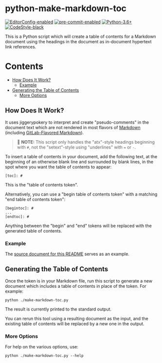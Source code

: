 # python-make-markdown-toc #

[![EditorConfig-enabled](https://img.shields.io/badge/EditorConfig-enabled-brightgreen?logo=EditorConfig&logoColor=white)](https://editorconfig.org/)
[![pre-commit-enabled](https://img.shields.io/badge/pre--commit-enabled-brightgreen?logo=pre-commit&logoColor=white)](https://github.com/pre-commit/pre-commit)
[![Python-3.6+](https://img.shields.io/badge/Python-3.6+-informational?logo=Python&logoColor=white)](https://www.python.org)
[![CodeStyle-black](https://img.shields.io/badge/CodeStyle-black-informational)](https://github.com/psf/black)


This is a Python script which will create a table of contents for a Markdown
document using the headings in the document as in-document hypertext link
references.

[begintoc]: #

# Contents

- [How Does It Work?](#how-does-it-work)
    - [Example](#example)
- [Generating the Table of Contents](#generating-the-table-of-contents)
    - [More Options](#more-options)

[endtoc]: # (Generated by markdown-toc pre-commit hook)

## How Does It Work? ##

It uses jiggerypokery to interpret and create "pseudo-comments" in the
document text which are not rendered in most flavors of
[Markdown](https://gitlab.com/help/user/markdown) (including [GitLab-Flavored
Markdown](https://gitlab.com/help/user/markdown)).

> :pushpin: **NOTE:** This script only handles the "atx"-style headings beginning
> with `#`, not the "setext"-style using "underlines" with `=` or `-`.

To insert a table of contents in your document, add the following text, at the
beginning of an otherwise blank line and surrounded by blank lines, in the
spot where you want the table of contents to appear:

```
[toc]: #
```

This is the "table of contents token".

Alternatively, you can use a "begin table of contents token" with a matching
"end table of contents token":

```
[begintoc]: #
...
[endtoc]: #
```

Anything between the "begin" and "end" tokens will be replaced with the
generated table of contents.

### Example ###

The [source document for this README](docsrc/README.md) serves as an example.

## Generating the Table of Contents ##

Once the token is in your Markdown file, run this script to generate a new
document which includes a table of contents in place of the token.  For
example:

```
python ./make-markdown-toc.py
```

The result is currently printed to the standard output.

You can rerun this tool using a resulting document as the input, and the
existing table of contents will be replaced by a new one in the output.

### More Options ###

For help on the various options, use:

```
python ./make-markdown-toc.py --help
```

